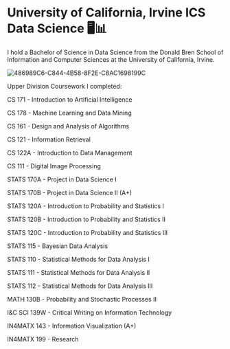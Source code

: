 # University of California, Irvine ICS Data Science 🖥️📊

I hold a Bachelor of Science in Data Science from the Donald Bren School of Information and Computer Sciences at the University of California, Irvine.

![486989C6-C844-4B58-8F2E-C8AC1698199C](https://user-images.githubusercontent.com/19508013/136116708-0187790a-c475-4d20-b849-215e8b4e2f3a.jpeg)

Upper Division Coursework I completed:

CS 171 - Introduction to Artificial Intelligence

CS 178 - Machine Learning and Data Mining

CS 161 - Design and Analysis of Algorithms

CS 121 - Information Retrieval

CS 122A - Introduction to Data Management

CS 111 - Digital Image Processing

STATS 170A - Project in Data Science I

STATS 170B - Project in Data Science II (A+)

STATS 120A - Introduction to Probability and Statistics I

STATS 120B - Introduction to Probability and Statistics II

STATS 120C - Introduction to Probability and Statistics III

STATS 115 - Bayesian Data Analysis

STATS 110 - Statistical Methods for Data Analysis I 

STATS 111 - Statistical Methods for Data Analysis II

STATS 112 - Statistical Methods for Data Analysis III

MATH 130B - Probability and Stochastic Processes II

I&C SCI 139W - Critical Writing on Information Technology

IN4MATX 143 - Information Visualization (A+)

IN4MATX 199 - Research
